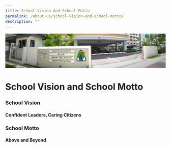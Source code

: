 ```yaml
---
title: School Vision And School Motto
permalink: /about-us/school-vision-and-school-motto/
description: ""
---
```

![](/images/About%20Us.jpg)

School Vision and School Motto
==============================

### **School Vision**
#### **Confident Leaders, Caring Citizens**

### **School Motto**
#### **Above and Beyond**